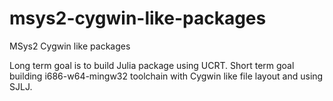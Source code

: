 # msys2-cygwin-like-packages
MSys2 Cygwin like packages

Long term goal is to build Julia package using UCRT.
Short term goal building i686-w64-mingw32 toolchain
with Cygwin like file layout and using SJLJ.
